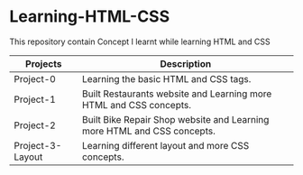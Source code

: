 # Learning-HTML-CSS
This repository contain Concept I learnt while learning HTML and CSS

| Projects | Description |
| ------ | ----------- |
| Project-0   | Learning the basic HTML and CSS tags. |
| Project-1   | Built Restaurants website and Learning more HTML and CSS concepts. |
| Project-2   | Built Bike Repair Shop website and Learning more HTML and CSS concepts. |
| Project-3-Layout   | Learning different layout and more CSS concepts. |